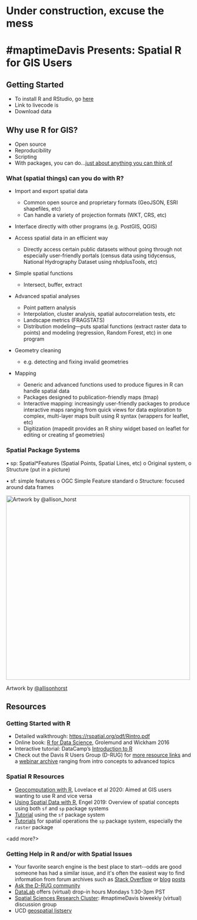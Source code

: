 # Under construction, excuse the mess

# #maptimeDavis Presents: Spatial R for GIS Users

## Getting Started

* To install R and RStudio, go [here](https://github.com/ldnagel/spatial-r-for-gis-users/blob/master/Install-R-RStudio.md)
* Link to livecode is <here>
* Download data <here> 



## Why use R for GIS?

* Open source
* Reproducibility
* Scripting
* With packages, you can do...[just about anything you can think of](https://cran.r-project.org/web/views/Spatial.html)


### What (spatial things) can you do with R?

* Import and export spatial data
  * Common open source and proprietary formats (GeoJSON, ESRI shapefiles, etc)
  * Can handle a variety of projection formats (WKT, CRS, etc)

*  Interface directly with other programs (e.g. PostGIS, QGIS)

* Access spatial data in an efficient way
  * Directly access certain public datasets without going through not especially user-friendly portals (census data using tidycensus, National Hydrography Dataset using nhdplusTools, etc)

* Simple spatial functions
  * Intersect, buffer, extract 

* Advanced spatial analyses
  * Point pattern analysis 
  * Interpolation, cluster analysis, spatial autocorrelation tests, etc
  * Landscape metrics (FRAGSTATS)
  * Distribution modeling—puts spatial functions (extract raster data to points) and modeling (regression, Random Forest, etc) in one program

* Geometry cleaning 
  * e.g. detecting and fixing invalid geometries

* Mapping 
  * Generic and advanced functions used to produce figures in R can handle spatial data 
  * Packages designed to publication-friendly maps (tmap)
  * Interactive mapping: increasingly user-friendly packages to produce interactive maps ranging from quick views for data exploration to  complex, multi-layer maps built using R syntax (wrappers for leaflet, etc)
  * Digitization (mapedit provides an R shiny widget based on leaflet for editing or creating sf geometries) 



### Spatial Package Systems
•	sp: Spatial*Features (Spatial Points, Spatial Lines, etc)
o	Original system, <expand>
o	Structure (put in a picture)

•	sf: simple features 
o	OGC Simple Feature standard
o	Structure: focused around data frames





<img src="https://github.com/allisonhorst/stats-illustrations/blob/master/rstats-artwork/sf.png" 
	title="Artwork by @allison_horst" width="500" />



Artwork by [@allisonhorst](https://github.com/allisonhorst)






## Resources

### Getting Started with R

* Detailed walkthrough: https://rspatial.org/pdf/Rintro.pdf
* Online book: [R for Data Science](http://r4ds.had.co.nz/), Grolemund and Wickham 2016
* Interactive tutorial: DataCamp’s [Introduction to R](https://www.datacamp.com/courses/free-introduction-to-r)
* Check out the Davis R Users Group (D-RUG) for [more resource links](http://d-rug.github.io/getting-started.html) and a [webinar archive](http://d-rug.github.io/pastpresentations/) ranging from intro concepts to advanced topics

### Spatial R Resources

* [Geocomputation with R](geocompr.robinlovelace.net), Lovelace et al 2020: Aimed at GIS users wanting to use R and vice versa
* [Using Spatial Data with R](https://cengel.github.io/R-spatial/intro.html), Engel 2019: Overview of spatial concepts using both `sf` and `sp` package systems
* [Tutorial](https://ryanpeek.org/mapping-in-R-workshop/vig_workflow_in_R_snowdata.html#spatial_data_and_r) using the `sf` package system
* [Tutorials](Rspatial.org) for spatial operations the `sp` package system, especially the `raster` package 

<add more?>

### Getting Help in R and/or with Spatial Issues

* Your favorite search engine is the best place to start--odds are good someone has had a similar issue, and it's often the easiest way to find information from forum archives such as [Stack Overflow](https://stackoverflow.com/search?q=%23R+%23spatial) or [blog](https://www.r-bloggers.com/) [posts](https://community.rstudio.com/categories)
* [Ask the D-RUG community](https://d-rug.discourse.group/)
* [DataLab](https://datalab.ucdavis.edu/office-hours/) offers (virtual) drop-in hours Mondays 1:30-3pm PST
* [Spatial Sciences Research Cluster](https://datalab.ucdavis.edu/spatial-sciences/): #maptimeDavis biweekly (virtual) discussion group
* UCD [geospatial listserv](https://lists.ucdavis.edu/sympa/info/geospatial)

